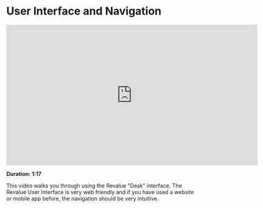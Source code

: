 # User Interface and Navigation

<iframe width="660" height="371" src="https://www.youtube.com/embed/YDoI2DF4Lmc?list=PL3lFfCEoMxvxDHtYyQFJeUYkWzQpXwFM9" frameborder="0" allowfullscreen></iframe>

**Duration: 1:17**

This video walks you through using the Revalue "Desk" interface. The Revalue User Interface is very web friendly and if you have used a website or mobile app before, the navigation should be very intuitive.
